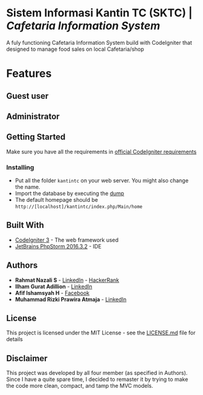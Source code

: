 # Sistem Informasi Kantin TC (SKTC) | _Cafetaria Information System_
A fuly functioning Cafetaria Information System build with CodeIgniter that designed to manage food sales on local Cafetaria/shop

# Features
## Guest user
## Administrator


## Getting Started
Make sure you have all the requirements in [official CodeIgniter requirements](/kantintc/readme.rst)
### Installing
- Put all the folder ```kantintc``` on your web server. You might also change the name.
- Import the database by executing the [dump](/dump_kantintc.sql)
- The default homepage should be ```http://[localhost]/kantintc/index.php/Main/home```

## Built With
* [CodeIgniter 3](https://www.codeigniter.com/) - The web framework used
* [JetBrains PhpStorm 2016.3.2](https://www.jetbrains.com/phpstorm/) - IDE

## Authors
* **Rahmat Nazali S** - [LinkedIn](https://www.linkedin.com/in/rahmat-nazali-salimi-43391a13b/) - [HackerRank](https://www.hackerrank.com/rahmatNazali)
* **Ilham Gurat Adillion** - [LinkedIn](https://www.linkedin.com/in/ilham-gurat-adillion-0b4b46133/)
* **Afif Ishamsyah H** - [Facebook](https://www.facebook.com/afif.ishamsyah.h)
* **Muhammad Rizki Prawira Atmaja** - [LinkedIn](https://www.linkedin.com/in/mrizkip/)

## License
This project is licensed under the MIT License - see the [LICENSE.md](/LICENSE) file for details

## Disclaimer
This project was developed by all four member (as specified in Authors). Since I have a quite spare time, I decided to remaster it by trying to make the code more clean, compact, and tamp the MVC models.
